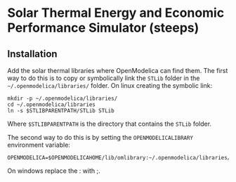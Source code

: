 # Solar Thermal Energy and Economic Performance Simulator (steeps)

## Installation
Add the solar thermal libraries where OpenModelica can find them.  The first way to do this is to copy or symbolically link the `STLib` folder in the `~/.openmodelica/libraries/` folder.  On linux creating the symbolic link:

```
mkdir -p ~/.openmodelica/libraries/
cd ~/.openmodelica/libraries
ln -s $STLIBPARENTPATH/STLib STLib
```

Where `$STLIBPARENTPATH` is the directory that contains the `STLib` folder.

The second way to do this is by setting the `OPENMODELICALIBRARY` environment variable:

```
OPENMODELICA=$OPENMODELICAHOME/lib/omlibrary:~/.openmodelica/libraries/:$STLIBPARENTPATH
```

On windows replace the : with ;.
